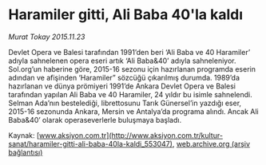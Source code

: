 # Haramiler gitti, Ali Baba 40'la kaldı

*Murat Tokay 2015.11.23*

<div class="pNewsDetailMainContent ctx_content" itemprop="articleBody">
 <p>
  Devlet Opera ve Balesi tarafından 1991’den beri ‘Ali Baba ve 40 Haramiler’ adıyla sahnelenen opera eseri artık ‘Ali Baba&amp;40’ adıyla sahneleniyor. Sol.org’un haberine göre, 2015-16 sezonu için hazırlanan programda eserin adından ve afişinden ‘Haramiler” sözcüğü çıkarılmış durumda. 1989’da hazırlanan ve dünya prömiyeri 1991’de Ankara Devlet Opera ve Balesi tarafından yapılan Ali Baba ve 40 Haramiler, 24 yıldır bu isimle sahnelendi. Selman Ada’nın bestelediği, librettosunu Tarık Günersel’in yazdığı eser, 2015-16 sezonunda Ankara, Mersin ve Antalya’da programa alındı. Ancak Ali Baba&amp;40’ olarak operaseverlerle buluşmaya başladı.
 </p>
</div>


Kaynak: [www.aksiyon.com.tr](http://www.aksiyon.com.tr/kultur-sanat/haramiler-gitti-ali-baba-40la-kaldi_553047), [web.archive.org (arşiv bağlantısı)](http://web.archive.org/web/20151125210122/http://www.aksiyon.com.tr/kultur-sanat/haramiler-gitti-ali-baba-40la-kaldi_553047)

